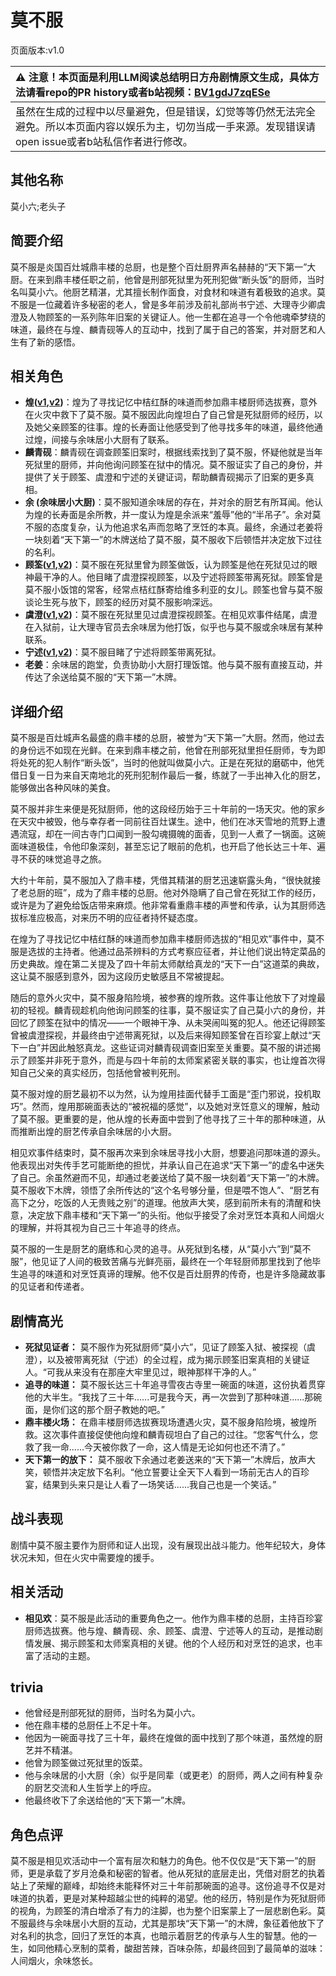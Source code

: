 # 莫不服
页面版本:v1.0
 

| :warning: 注意！本页面是利用LLM阅读总结明日方舟剧情原文生成，具体方法请看repo的PR history或者b站视频：[BV1gdJ7zqESe](https://www.bilibili.com/video/BV1gdJ7zqESe/)         |
|:----------------------------|
| 虽然在生成的过程中以尽量避免，但是错误，幻觉等等仍然无法完全避免。所以本页面内容以娱乐为主，切勿当成一手来源。发现错误请open issue或者b站私信作者进行修改。|



## 其他名称
莫小六;老头子
## 简要介绍
莫不服是炎国百灶城鼎丰楼的总厨，也是整个百灶厨界声名赫赫的“天下第一”大厨。在来到鼎丰楼任职之前，他曾是刑部死狱里为死刑犯做“断头饭”的厨师，当时名叫莫小六。他厨艺精湛，尤其擅长制作面食，对食材和味道有着极致的追求。莫不服是一位藏着许多秘密的老人，曾是多年前涉及前礼部尚书宁述、大理寺少卿虞澄及人物顾筌的一系列陈年旧案的关键证人。他一生都在追寻一个令他魂牵梦绕的味道，最终在与煌、麟青砚等人的互动中，找到了属于自己的答案，并对厨艺和人生有了新的感悟。
## 相关角色
-   **煌([v1](char_017_huang.md),[v2](../char_v3/char_017_huang.md))**：煌为了寻找记忆中桔红酥的味道而参加鼎丰楼厨师选拔赛，意外在火灾中救下了莫不服。莫不服因此向煌坦白了自己曾是死狱厨师的经历，以及她父亲顾筌的往事。煌的长寿面让他感受到了他寻找多年的味道，最终他通过煌，间接与余味居小大厨有了联系。
-   **麟青砚**：麟青砚在调查顾筌旧案时，根据线索找到了莫不服，怀疑他就是当年死狱里的厨师，并向他询问顾筌在狱中的情况。莫不服证实了自己的身份，并提供了关于顾筌、虞澄和宁述的关键证词，帮助麟青砚揭示了旧案的更多真相。
-   **余 (余味居小大厨)**：莫不服知道余味居的存在，并对余的厨艺有所耳闻。他认为煌的长寿面是余所教，并一度认为煌是余派来“羞辱”他的“半吊子”。余对莫不服的态度复杂，认为他追求名声而忽略了烹饪的本真。最终，余通过老姜将一块刻着“天下第一”的木牌送给了莫不服，莫不服收下后顿悟并决定放下过往的名利。
-   **顾筌([v1](extended_char_gu_quan.md),[v2](../char_v3/extended_char_gu_quan.md))**：莫不服在死狱里曾为顾筌做饭，认为顾筌是他在死狱见过的眼神最干净的人。他目睹了虞澄探视顾筌，以及宁述将顾筌带离死狱。顾筌曾是莫不服小饭馆的常客，经常点桔红酥寄给维多利亚的女儿。顾筌也曾与莫不服谈论生死与放下，顾筌的经历对莫不服影响深远。
-   **虞澄([v1](extended_char_yu_cheng.md),[v2](../char_v3/extended_char_yu_cheng.md))**：莫不服在死狱里见过虞澄探视顾筌。在相见欢事件结尾，虞澄在入狱前，让大理寺官员去余味居为他打饭，似乎也与莫不服或余味居有某种联系。
-   **宁述([v1](extended_char_ning_shu.md),[v2](../char_v3/extended_char_ning_shu.md))**：莫不服目睹了宁述将顾筌带离死狱。
-   **老姜**：余味居的跑堂，负责协助小大厨打理饭馆。他与莫不服有直接互动，并传达了余送给莫不服的“天下第一”木牌。
## 详细介绍
莫不服是百灶城声名最盛的鼎丰楼的总厨，被誉为“天下第一”大厨。然而，他过去的身份远不如现在光鲜。在来到鼎丰楼之前，他曾在刑部死狱里担任厨师，专为即将处死的犯人制作“断头饭”，当时的他就叫做莫小六。正是在死狱的磨砺中，他凭借日复一日为来自天南地北的死刑犯制作最后一餐，练就了一手出神入化的厨艺，能够做出各种风味的美食。

莫不服并非生来便是死狱厨师，他的这段经历始于三十年前的一场天灾。他的家乡在天灾中被毁，他与幸存者一同前往百灶谋生。途中，他们在冰天雪地的荒野上遭遇流寇，却在一间古寺门口闻到一股勾魂摄魄的面香，见到一人煮了一锅面。这碗面味道极佳，令他印象深刻，甚至忘记了眼前的危机，也开启了他长达三十年、遍寻不获的味觉追寻之旅。

大约十年前，莫不服加入了鼎丰楼，凭借其精湛的厨艺迅速崭露头角，“很快就接了老总厨的班”，成为了鼎丰楼的总厨。他对外隐瞒了自己曾在死狱工作的经历，或许是为了避免给饭店带来麻烦。他非常看重鼎丰楼的声誉和传承，认为其厨师选拔标准应极高，对来历不明的应征者持怀疑态度。

在煌为了寻找记忆中桔红酥的味道而参加鼎丰楼厨师选拔的“相见欢”事件中，莫不服是选拔的主持者。他通过品茶辨料的方式考察应征者，并让他们说出特定菜品的历史典故。煌在第二关提及了四十年前太师献给真龙的“天下一白”这道菜的典故，这让莫不服感到意外，因为这段历史敏感且不常被提起。

随后的意外火灾中，莫不服身陷险境，被参赛的煌所救。这件事让他放下了对煌最初的轻视。麟青砚趁机向他询问顾筌的往事，莫不服证实了自己莫小六的身份，并回忆了顾筌在狱中的情况——一个眼神干净、从未哭闹叫冤的犯人。他还记得顾筌曾被虞澄探视，并最终由宁述带离死狱，以及后来得知顾筌曾在百珍宴上献过“天下一白”并因此触怒真龙。这些证词对麟青砚调查旧案至关重要。莫不服的讲述揭示了顾筌并非死于意外，而是与四十年前的太师案紧密关联的事实，也让煌首次得知自己父亲的真实经历，包括他曾被判死刑。

莫不服对煌的厨艺最初不以为然，认为煌用挂面代替手工面是“歪门邪说，投机取巧”。然而，煌用那碗面表达的“被祝福的感觉”，以及她对烹饪意义的理解，触动了莫不服。更重要的是，他从煌的长寿面中尝到了他寻找了三十年的那种味道，从而推断出煌的厨艺传承自余味居的小大厨。

相见欢事件结束时，莫不服再次来到余味居寻找小大厨，想要追问那味道的源头。他表现出对失传手艺可能断绝的担忧，并承认自己在追求“天下第一”的虚名中迷失了自己。余虽然避而不见，却通过老姜送给了莫不服一块刻着“天下第一”的木牌。莫不服收下木牌，领悟了余所传达的“这个名号够分量，但是喂不饱人”、“厨艺有高下之分，吃饭的人无贵贱之别”的道理。他放声大笑，感到前所未有的清醒和快意，决定放下鼎丰楼和“天下第一”的头衔。他似乎接受了余对烹饪本真和人间烟火的理解，并将其视为自己三十年追寻的终点。

莫不服的一生是厨艺的磨练和心灵的追寻。从死狱到名楼，从“莫小六”到“莫不服”，他见证了人间的极致苦痛与光鲜亮丽，最终在一个年轻厨师那里找到了他毕生追寻的味道和对烹饪真谛的理解。他不仅是百灶厨界的传奇，也是许多隐藏故事的见证者和传递者。
## 剧情高光
*   **死狱见证者：** 莫不服作为死狱厨师“莫小六”，见证了顾筌入狱、被探视（虞澄），以及被带离死狱（宁述）的全过程，成为揭示顾筌旧案真相的关键证人。“可我从来没有在那座大牢里见过，眼神那样干净的人。”
*   **追寻的味道：** 莫不服长达三十年追寻雪夜古寺里一碗面的味道，这份执着贯穿他的大半生。“我找了三十年......可是我今天，再一次尝到了那种味道......那碗面，是你们这的那个厨子教她的吧。”
*   **鼎丰楼火场：** 在鼎丰楼厨师选拔赛现场遭遇火灾，莫不服身陷险境，被煌所救。这次事件直接促使他向煌和麟青砚坦白了自己的过往。“您客气什么，您救了我一命......今天被你救了一命，这人情是无论如何也还不清了。”
*   **天下第一的放下：** 莫不服收下余通过老姜送来的“天下第一”木牌后，放声大笑，顿悟并决定放下名利。“他立誓要让全天下人看到一场前无古人的百珍宴，结果到头来只是让人看了一场笑话......我自己也是一个笑话。”
## 战斗表现
剧情中莫不服主要作为厨师和证人出现，没有展现出战斗能力。他年纪较大，身体状况未知，但在火灾中需要煌的援手。
## 相关活动
-   **相见欢**：莫不服是此活动的重要角色之一。他作为鼎丰楼的总厨，主持百珍宴厨师选拔赛。他与煌、麟青砚、余、顾筌、虞澄、宁述等人的互动，是推动剧情发展、揭示顾筌和太师案真相的关键。他的个人经历和对烹饪的追求，也丰富了活动的主题。
## trivia
*   他曾经是刑部死狱的厨师，当时名为莫小六。
*   他在鼎丰楼的总厨任上不足十年。
*   他因为一碗面寻找了三十年，最终在煌做的面中找到了那个味道，虽然煌的厨艺并不精湛。
*   他曾为顾筌做过死狱里的饭菜。
*   他与余味居的小大厨（余）似乎是同辈（或更老）的厨师，两人之间有种复杂的厨艺交流和人生哲学上的呼应。
*   他最终收下了余送给他的“天下第一”木牌。
## 角色点评
莫不服是相见欢活动中一个富有层次和魅力的角色。他不仅仅是“天下第一”的厨师，更是承载了岁月沧桑和秘密的智者。他从死狱的底层走出，凭借对厨艺的执着站上了荣耀的巅峰，却始终未能释怀对三十年前那碗面的追寻。这份追寻不仅是对味道的执着，更是对某种超越尘世的纯粹的渴望。他的经历，特别是作为死狱厨师的视角，为顾筌的清白增添了有力的注脚，也为整个旧案蒙上了一层悲剧色彩。莫不服最终与余味居小大厨的互动，尤其是那块“天下第一”的木牌，象征着他放下了对名利的执念，回归了烹饪的本真，也暗示着厨艺的传承与人生的智慧。他的一生，如同他精心烹制的菜肴，酸甜苦辣，百味杂陈，却最终回到了最简单的滋味：人间烟火，余味悠长。